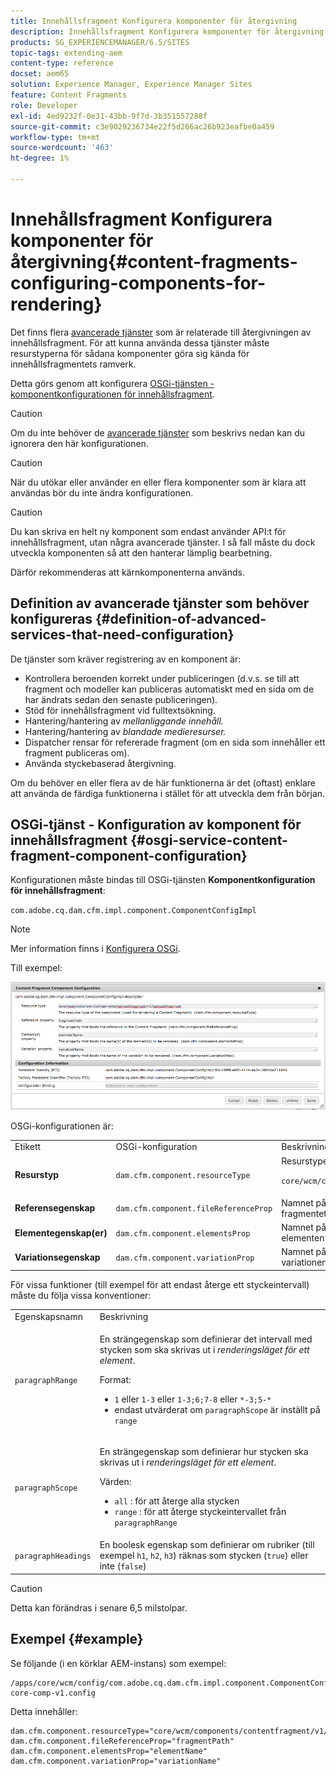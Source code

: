 ```yaml
---
title: Innehållsfragment Konfigurera komponenter för återgivning
description: Innehållsfragment Konfigurera komponenter för återgivning
products: SG_EXPERIENCEMANAGER/6.5/SITES
topic-tags: extending-aem
content-type: reference
docset: aem65
solution: Experience Manager, Experience Manager Sites
feature: Content Fragments
role: Developer
exl-id: 4ed9232f-0e31-43bb-9f7d-3b351557288f
source-git-commit: c3e9029236734e22f5d266ac26b923eafbe0a459
workflow-type: tm+mt
source-wordcount: '463'
ht-degree: 1%

---
```


# Innehållsfragment Konfigurera komponenter för återgivning{#content-fragments-configuring-components-for-rendering}

Det finns flera [avancerade tjänster](/help/sites-developing/content-fragments-config-components-rendering.md#definition-of-advanced-services-that-need-configuration) som är relaterade till återgivningen av innehållsfragment. För att kunna använda dessa tjänster måste resurstyperna för sådana komponenter göra sig kända för innehållsfragmentets ramverk.

Detta görs genom att konfigurera [OSGi-tjänsten - komponentkonfigurationen för innehållsfragment](#osgi-service-content-fragment-component-configuration).

>[!CAUTION]
>
>Om du inte behöver de [avancerade tjänster](/help/sites-developing/content-fragments-config-components-rendering.md#definition-of-advanced-services-that-need-configuration) som beskrivs nedan kan du ignorera den här konfigurationen.

>[!CAUTION]
>
>När du utökar eller använder en eller flera komponenter som är klara att användas bör du inte ändra konfigurationen.

>[!CAUTION]
>
>Du kan skriva en helt ny komponent som endast använder API:t för innehållsfragment, utan några avancerade tjänster. I så fall måste du dock utveckla komponenten så att den hanterar lämplig bearbetning.
>
>Därför rekommenderas att kärnkomponenterna används.

## Definition av avancerade tjänster som behöver konfigureras {#definition-of-advanced-services-that-need-configuration}

De tjänster som kräver registrering av en komponent är:

* Kontrollera beroenden korrekt under publiceringen (d.v.s. se till att fragment och modeller kan publiceras automatiskt med en sida om de har ändrats sedan den senaste publiceringen).
* Stöd för innehållsfragment vid fulltextsökning.
* Hantering/hantering av *mellanliggande innehåll.*
* Hantering/hantering av *blandade medieresurser.*
* Dispatcher rensar för refererade fragment (om en sida som innehåller ett fragment publiceras om).
* Använda styckebaserad återgivning.

Om du behöver en eller flera av de här funktionerna är det (oftast) enklare att använda de färdiga funktionerna i stället för att utveckla dem från början.

## OSGi-tjänst - Konfiguration av komponent för innehållsfragment {#osgi-service-content-fragment-component-configuration}

Konfigurationen måste bindas till OSGi-tjänsten **Komponentkonfiguration för innehållsfragment**:

`com.adobe.cq.dam.cfm.impl.component.ComponentConfigImpl`

>[!NOTE]
>
>Mer information finns i [Konfigurera OSGi](/help/sites-deploying/configuring-osgi.md).

Till exempel:

![cfm-01](assets/cfm-01.png)

OSGi-konfigurationen är:

<table>
 <tbody>
  <tr>
   <td>Etikett</td>
   <td>OSGi-konfiguration<br /> </td>
   <td>Beskrivning</td>
  </tr>
  <tr>
   <td><strong>Resurstyp</strong></td>
   <td><code>dam.cfm.component.resourceType</code></td>
   <td>Resurstypen som ska registreras, till exempel <br /> <p><span class="cmp-examples-demo__property-value"><code>core/wcm/components/contentfragment/v1/contentfragment</code></code></p> </td>
  </tr>
  <tr>
   <td><strong>Referensegenskap</strong></td>
   <td><code>dam.cfm.component.fileReferenceProp</code></td>
   <td>Namnet på egenskapen som innehåller referensen till fragmentet, till exempel <code>fragmentPath</code> eller <code>fileReference</code></td>
  </tr>
  <tr>
   <td><strong>Elementegenskap(er)</strong></td>
   <td><code>dam.cfm.component.elementsProp</code></td>
   <td>Namnet på den egenskap som innehåller namnen på elementen som ska återges, till exempel<code>elementName</code></td>
  </tr>
  <tr>
   <td><strong>Variationsegenskap</strong><br /> </td>
   <td><code>dam.cfm.component.variationProp</code></td>
   <td>Namnet på den egenskap som innehåller namnet på variationen som ska återges, till exempel<code>variationName</code></td>
  </tr>
 </tbody>
</table>

För vissa funktioner (till exempel för att endast återge ett styckeintervall) måste du följa vissa konventioner:

<table>
 <tbody>
  <tr>
   <td>Egenskapsnamn</td>
   <td>Beskrivning</td>
  </tr>
  <tr>
   <td><code>paragraphRange</code></td>
   <td><p>En strängegenskap som definierar det intervall med stycken som ska skrivas ut i <em>renderingsläget för ett element</em>.</p> <p>Format:</p>
    <ul>
     <li><code>1</code> eller <code>1-3</code> eller <code>1-3;6;7-8</code> eller <code>*-3;5-*</code></li>
     <li>endast utvärderat om <code>paragraphScope</code> är inställt på <code>range</code></li>
    </ul> </td>
  </tr>
  <tr>
   <td><code>paragraphScope</code></td>
   <td><p>En strängegenskap som definierar hur stycken ska skrivas ut i <em>renderingsläget för ett element</em>.</p> <p>Värden:</p>
    <ul>
     <li><code>all</code> : för att återge alla stycken</li>
     <li><code>range</code> : för att återge styckeintervallet från <code>paragraphRange</code></li>
    </ul> </td>
  </tr>
  <tr>
   <td><code>paragraphHeadings</code></td>
   <td>En boolesk egenskap som definierar om rubriker (till exempel <code>h1</code>, <code>h2</code>, <code>h3</code>) räknas som stycken (<code>true</code>) eller inte (<code>false</code>)</td>
  </tr>
 </tbody>
</table>

>[!CAUTION]
>
>Detta kan förändras i senare 6,5 milstolpar.

## Exempel {#example}

Se följande (i en körklar AEM-instans) som exempel:

```
/apps/core/wcm/config/com.adobe.cq.dam.cfm.impl.component.ComponentConfigImpl-core-comp-v1.config
```

Detta innehåller:

```
dam.cfm.component.resourceType="core/wcm/components/contentfragment/v1/contentfragment"
dam.cfm.component.fileReferenceProp="fragmentPath"
dam.cfm.component.elementsProp="elementName"
dam.cfm.component.variationProp="variationName"
```
